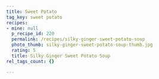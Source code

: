```yaml
---
title: Sweet Potato
tag_key: sweet potato
recipes:
- mine: null
  p_recipe_id: 220
  permalink: /recipes/silky-ginger-sweet-potato-soup
  photo_thumb: silky-ginger-sweet-potato-soup-thumb.jpg
  rating: 5
  title: Silky Ginger Sweet Potato Soup
rel_tags_count: {}

---
```

